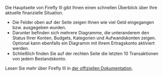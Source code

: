 Die Hauptseite von Firefly III gibt Ihnen einen schnellen Überblick über Ihre aktuelle finanzielle Situation.

* Die Felder oben auf der Seite zeigen Ihnen wie viel Geld eingegangen bzw. ausgegeben wurden.
* Darunter befinden sich mehrere Diagramme, die unteranderem den Status Ihrer Konten, Budgets, Kategorien und Aufwandskonten zeigen. Optional kann ebenfalls ein Diagramm mit Ihrem Ertragskonto aktiviert werden.
* Schließlich finden Sie auf der rechten Seite die letzten 10 Transaktionen von jedem Bestandskonto.

Lesen Sie mehr über Firefly III in [der offiziellen Dokumentation](https://firefly-iii.readthedocs.io/en/latest/).